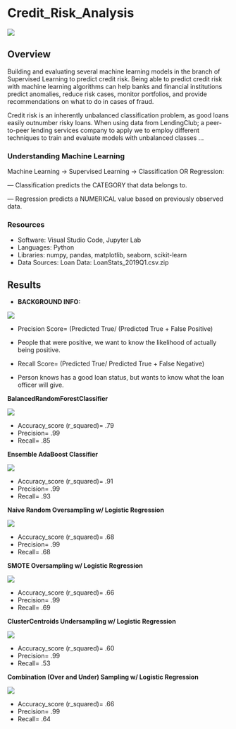 # Credit_Risk_Analysis
![](Images/IMG_1.jpeg)

## Overview
Building and evaluating several machine learning models in the branch of Supervised Learning to predict credit risk. Being able to predict credit risk with machine learning algorithms can help banks and financial institutions predict anomalies, reduce risk cases, monitor portfolios, and provide recommendations on what to do in cases of fraud.

Credit risk is an inherently unbalanced classification problem, as good loans easily outnumber risky loans. When using data from LendingClub; a peer-to-peer lending services company to apply we to employ different techniques to train and evaluate models with unbalanced classes ...

### Understanding Machine Learning

Machine Learning → Supervised Learning → Classification OR Regression:

— Classification predicts the CATEGORY that data belongs to.

— Regression predicts a NUMERICAL value based on previously observed data.

### Resources

- Software: Visual Studio Code, Jupyter Lab
- Languages: Python
- Libraries: numpy, pandas, matplotlib, seaborn, scikit-learn
- Data Sources: Loan Data: LoanStats_2019Q1.csv.zip

## Results


- **BACKGROUND INFO:**

![](Images/IMG_2.png)

  - Precision Score= (Predicted True/ (Predicted True + False Positive)
  
  - People that were positive, we want to know the likelihood of actually being positive.
    
  - Recall Score= (Predicted True/ Predicted True + False Negative)
  
  - Person knows has a good loan status, but wants to know what the loan officer will give. 
    

**BalancedRandomForestClassifier**

![](Images/IMG_3.png)
    
  
- Accuracy_score (r_squared)= .79
- Precision= .99
- Recall= .85
 

**Ensemble AdaBoost Classifier**

![](Images/IMG_4.png)


- Accuracy_score (r_squared)= .91
- Precision= .99
- Recall= .93



**Naive Random Oversampling w/ Logistic Regression**

![](Images/IMG_5.png)

- Accuracy_score (r_squared)= .68
- Precision= .99
- Recall= .68


**SMOTE Oversampling w/ Logistic Regression**

![](Images/IMG_6.png)

- Accuracy_score (r_squared)= .66
- Precision= .99
- Recall= .69

**ClusterCentroids Undersampling w/ Logistic Regression**

![](Images/IMG_7.png)

- Accuracy_score (r_squared)= .60
- Precision= .99
- Recall= .53


**Combination (Over and Under) Sampling w/ Logistic Regression**

![](Images/IMG_8.png)

- Accuracy_score (r_squared)= .66
- Precision= .99
- Recall= .64
